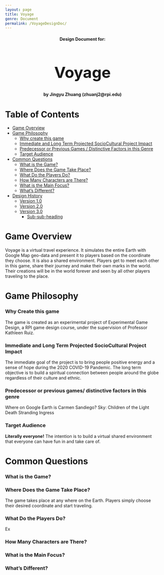 ```yaml
---
layout: page
title: Voyage 
genre: Document
permalink: /VoyageDesignDoc/
---
```


<center>  <h4>Design Document for:</h4><h1 style="font-size:50px;">Voyage </h1><h4>by Jingyu Zhuang (zhuanj2@rpi.edu)</h4></center>

  

# Table of Contents

  

- [Game Overview](#game-overview)
- [Game Philosophy](#game-philosophy)
    * [Why create this game](#why-create-this-game)
	* [Immediate and Long Term Projected SocioCultural Project Impact](#immediate-and-long-term-projected-socioCultural-project-impact)
	* [Predecessor or Previous Games / Distinctive Factors in this Genre](#sub-heading-1)
	* [Target Audience](#sub-heading-1)
- [Common Questions](#heading-2)
	* [What is the Game?](#sub-heading-2)
	* [Where Does the Game Take Place?](#sub-heading-2)
	* [What Do the Players Do?](#sub-heading-2)
	* [How Many Characters are There?](#sub-heading-2)
	* [What is the Main Focus?](#sub-heading-2)
	* [What’s Different?](#sub-heading-2)
- [Design History](#heading-2)
	* [Version 1.0](#sub-heading-2)
	* [Version 2.0](#sub-heading-2)
	* [Version 3.0](#sub-heading-2)
	    + [Sub-sub-heading](#sub-sub-heading-2)



# Game Overview
Voyage is a virtual travel experience. It simulates the entire Earth with Google Map geo-data and present it to players based on the coordinate they choose. It is also a shared environment. Players get to meet each other in this game, share their journey and make their own marks in the world. Their creations will be in the world forever and seen by all other players traveling to the place.

# Game Philosophy
### Why Create this game
The game is created as an experimental project of Experimental Game Design, a RPI game design course, under the supervision of Professor Kathleen Ruiz.
### Immediate and Long Term Projected SocioCultural Project Impact
The immediate goal of the project is to bring people positive energy and a sense of hope during the 2020 COVID-19 Pandemic. The long term objective is to build a spiritual connection between people around the globe regardless of their culture and ethnic.
### Predecessor or previous games/ distinctive factors in this genre
Where on Google Earth is Carmen Sandiego?
Sky: Children of the Light
Death Stranding
Ingress
### Target Audience
**Literally everyone!** The intention is to build a virtual shared environment that everyone can have fun in and take care of.

# Common Questions
### What is the Game?
### Where Does the Game Take Place?
The game takes place at any where on the Earth. Players simply choose their desired coordinate and start traveling.
### What Do the Players Do?
Ex
### How Many Characters are There?
### What is the Main Focus?
### What’s Different?